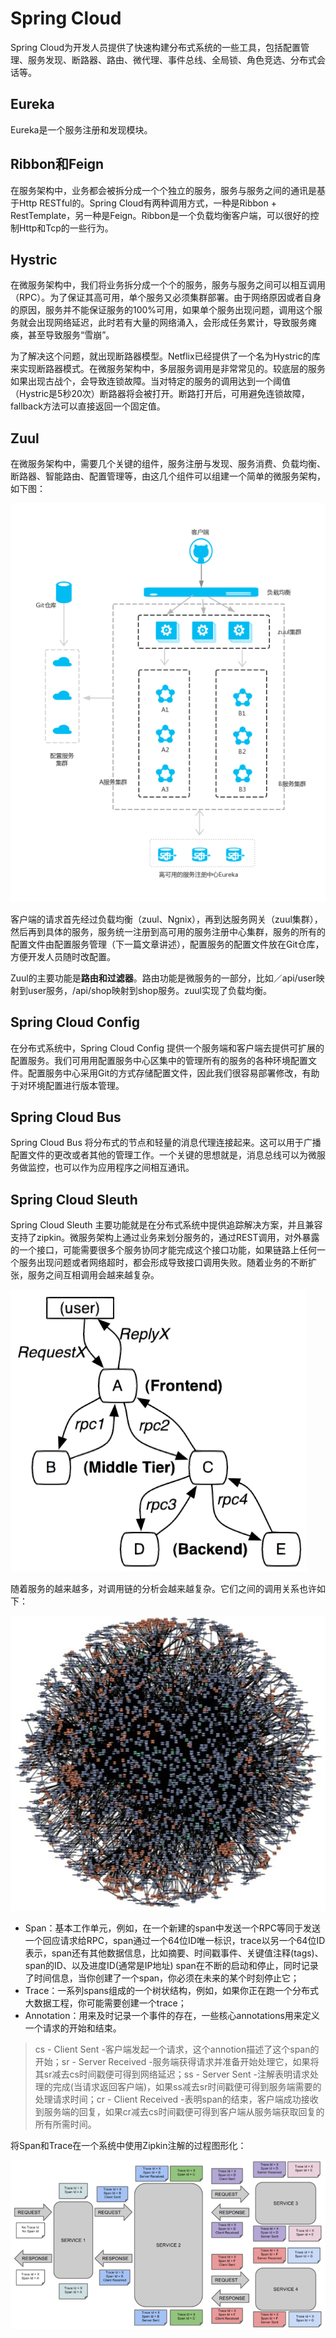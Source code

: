 # Spring Cloud

Spring Cloud为开发人员提供了快速构建分布式系统的一些工具，包括配置管理、服务发现、断路器、路由、微代理、事件总线、全局锁、角色竞选、分布式会话等。

## Eureka

Eureka是一个服务注册和发现模块。

## Ribbon和Feign

在服务架构中，业务都会被拆分成一个个独立的服务，服务与服务之间的通讯是基于Http RESTful的。Spring Cloud有两种调用方式，一种是Ribbon + RestTemplate，另一种是Feign。Ribbon是一个负载均衡客户端，可以很好的控制Http和Tcp的一些行为。

## Hystric

在微服务架构中，我们将业务拆分成一个个的服务，服务与服务之间可以相互调用（RPC）。为了保证其高可用，单个服务又必须集群部署。由于网络原因或者自身的原因，服务并不能保证服务的100%可用，如果单个服务出现问题，调用这个服务就会出现网络延迟，此时若有大量的网络涌入，会形成任务累计，导致服务瘫痪，甚至导致服务“雪崩”。

为了解决这个问题，就出现断路器模型。Netflix已经提供了一个名为Hystric的库来实现断路器模式。在微服务架构中，多层服务调用是非常常见的。较底层的服务如果出现古战个，会导致连锁故障。当对特定的服务的调用达到一个阈值（Hystric是5秒20次）断路器将会被打开。断路打开后，可用避免连锁故障，fallback方法可以直接返回一个固定值。

## Zuul

在微服务架构中，需要几个关键的组件，服务注册与发现、服务消费、负载均衡、断路器、智能路由、配置管理等，由这几个组件可以组建一个简单的微服务架构，如下图：

![架构图](images/zuul.png)

客户端的请求首先经过负载均衡（zuul、Ngnix），再到达服务网关（zuul集群），然后再到具体的服务，服务统一注册到高可用的服务注册中心集群，服务的所有的配置文件由配置服务管理（下一篇文章讲述），配置服务的配置文件放在Git仓库，方便开发人员随时改配置。

Zuul的主要功能是**路由和过滤器**。路由功能是微服务的一部分，比如／api/user映射到user服务，/api/shop映射到shop服务。zuul实现了负载均衡。

## Spring Cloud Config

在分布式系统中，Spring Cloud Config 提供一个服务端和客户端去提供可扩展的配置服务。我们可用用配置服务中心区集中的管理所有的服务的各种环境配置文件。配置服务中心采用Git的方式存储配置文件，因此我们很容易部署修改，有助于对环境配置进行版本管理。

## Spring Cloud Bus

Spring Cloud Bus 将分布式的节点和轻量的消息代理连接起来。这可以用于广播配置文件的更改或者其他的管理工作。一个关键的思想就是，消息总线可以为微服务做监控，也可以作为应用程序之间相互通讯。

## Spring Cloud Sleuth

Spring Cloud Sleuth 主要功能就是在分布式系统中提供追踪解决方案，并且兼容支持了zipkin。微服务架构上通过业务来划分服务的，通过REST调用，对外暴露的一个接口，可能需要很多个服务协同才能完成这个接口功能，如果链路上任何一个服务出现问题或者网络超时，都会形成导致接口调用失败。随着业务的不断扩张，服务之间互相调用会越来越复杂。

![服务调用图](images/service-simple.png)

随着服务的越来越多，对调用链的分析会越来越复杂。它们之间的调用关系也许如下：

![服务复杂](images/service-call.png)

- Span：基本工作单元，例如，在一个新建的span中发送一个RPC等同于发送一个回应请求给RPC，span通过一个64位ID唯一标识，trace以另一个64位ID表示，span还有其他数据信息，比如摘要、时间戳事件、关键值注释(tags)、span的ID、以及进度ID(通常是IP地址) 
span在不断的启动和停止，同时记录了时间信息，当你创建了一个span，你必须在未来的某个时刻停止它；
- Trace：一系列spans组成的一个树状结构，例如，如果你正在跑一个分布式大数据工程，你可能需要创建一个trace；
- Annotation：用来及时记录一个事件的存在，一些核心annotations用来定义一个请求的开始和结束。

> cs - Client Sent -客户端发起一个请求，这个annotion描述了这个span的开始；sr - Server Received -服务端获得请求并准备开始处理它，如果将其sr减去cs时间戳便可得到网络延迟；ss - Server Sent -注解表明请求处理的完成(当请求返回客户端)，如果ss减去sr时间戳便可得到服务端需要的处理请求时间；cr - Client Received -表明span的结束，客户端成功接收到服务端的回复，如果cr减去cs时间戳便可得到客户端从服务端获取回复的所有所需时间。

将Span和Trace在一个系统中使用Zipkin注解的过程图形化：

![Zipkin](images/zipkin.png)
